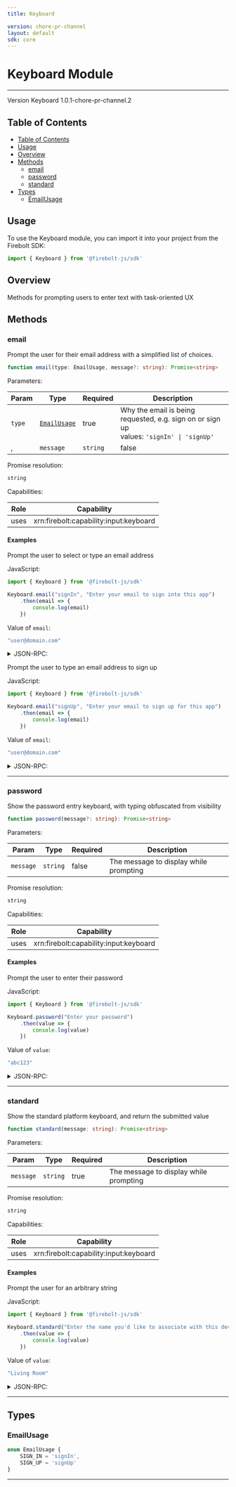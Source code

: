 ```yaml
---
title: Keyboard

version: chore-pr-channel
layout: default
sdk: core
---
```


# Keyboard Module
---
Version Keyboard 1.0.1-chore-pr-channel.2

## Table of Contents
   - [Table of Contents](#table-of-contents)
   - [Usage](#usage)
   - [Overview](#overview)
   - [Methods](#methods)
     - [email](#email)
     - [password](#password)
     - [standard](#standard)
   - [Types](#types)
     - [EmailUsage](#emailusage)



## Usage
To use the Keyboard module, you can import it into your project from the Firebolt SDK:

```javascript
import { Keyboard } from '@firebolt-js/sdk'
```


## Overview
 Methods for prompting users to enter text with task-oriented UX

## Methods

### email

Prompt the user for their email address with a simplified list of choices.

```typescript
function email(type: EmailUsage, message?: string): Promise<string>
```

Parameters:

| Param                  | Type                 | Required                 | Description                 |
| ---------------------- | -------------------- | ------------------------ | ----------------------- |
| `type` | [`EmailUsage`](#emailusage) | true | Why the email is being requested, e.g. sign on or sign up <br/>values: `'signIn' \| 'signUp'` |
, | `message` | `string` | false | The message to display while prompting  |


Promise resolution:

```typescript
string
```

Capabilities:

| Role                  | Capability                 |
| --------------------- | -------------------------- |
| uses | xrn:firebolt:capability:input:keyboard |


#### Examples


Prompt the user to select or type an email address

JavaScript:

```javascript
import { Keyboard } from '@firebolt-js/sdk'

Keyboard.email("signIn", "Enter your email to sign into this app")
    .then(email => {
        console.log(email)
    })
```

Value of `email`:

```javascript
"user@domain.com"
```
<details markdown="1" >
<summary>JSON-RPC:</summary>
Request:

```json
{
	"jsonrpc": "2.0",
	"id": 1,
	"method": "Keyboard.email",
	"params": {
		"type": "signIn",
		"message": "Enter your email to sign into this app"
	}
}
```

Response:

```json
{
	"jsonrpc": "2.0",
	"id": 1,
	"result": "user@domain.com"
}
```
</details>

Prompt the user to type an email address to sign up

JavaScript:

```javascript
import { Keyboard } from '@firebolt-js/sdk'

Keyboard.email("signUp", "Enter your email to sign up for this app")
    .then(email => {
        console.log(email)
    })
```

Value of `email`:

```javascript
"user@domain.com"
```
<details markdown="1" >
<summary>JSON-RPC:</summary>
Request:

```json
{
	"jsonrpc": "2.0",
	"id": 1,
	"method": "Keyboard.email",
	"params": {
		"type": "signUp",
		"message": "Enter your email to sign up for this app"
	}
}
```

Response:

```json
{
	"jsonrpc": "2.0",
	"id": 1,
	"result": "user@domain.com"
}
```
</details>


---

### password

Show the password entry keyboard, with typing obfuscated from visibility

```typescript
function password(message?: string): Promise<string>
```

Parameters:

| Param                  | Type                 | Required                 | Description                 |
| ---------------------- | -------------------- | ------------------------ | ----------------------- |
| `message` | `string` | false | The message to display while prompting  |


Promise resolution:

```typescript
string
```

Capabilities:

| Role                  | Capability                 |
| --------------------- | -------------------------- |
| uses | xrn:firebolt:capability:input:keyboard |


#### Examples


Prompt the user to enter their password

JavaScript:

```javascript
import { Keyboard } from '@firebolt-js/sdk'

Keyboard.password("Enter your password")
    .then(value => {
        console.log(value)
    })
```

Value of `value`:

```javascript
"abc123"
```
<details markdown="1" >
<summary>JSON-RPC:</summary>
Request:

```json
{
	"jsonrpc": "2.0",
	"id": 1,
	"method": "Keyboard.password",
	"params": {
		"message": "Enter your password"
	}
}
```

Response:

```json
{
	"jsonrpc": "2.0",
	"id": 1,
	"result": "abc123"
}
```
</details>


---

### standard

Show the standard platform keyboard, and return the submitted value

```typescript
function standard(message: string): Promise<string>
```

Parameters:

| Param                  | Type                 | Required                 | Description                 |
| ---------------------- | -------------------- | ------------------------ | ----------------------- |
| `message` | `string` | true | The message to display while prompting  |


Promise resolution:

```typescript
string
```

Capabilities:

| Role                  | Capability                 |
| --------------------- | -------------------------- |
| uses | xrn:firebolt:capability:input:keyboard |


#### Examples


Prompt the user for an arbitrary string

JavaScript:

```javascript
import { Keyboard } from '@firebolt-js/sdk'

Keyboard.standard("Enter the name you'd like to associate with this device")
    .then(value => {
        console.log(value)
    })
```

Value of `value`:

```javascript
"Living Room"
```
<details markdown="1" >
<summary>JSON-RPC:</summary>
Request:

```json
{
	"jsonrpc": "2.0",
	"id": 1,
	"method": "Keyboard.standard",
	"params": {
		"message": "Enter the name you'd like to associate with this device"
	}
}
```

Response:

```json
{
	"jsonrpc": "2.0",
	"id": 1,
	"result": "Living Room"
}
```
</details>


---



## Types

### EmailUsage



```typescript
enum EmailUsage {
	SIGN_IN = 'signIn',
	SIGN_UP = 'signUp'
}

```



---